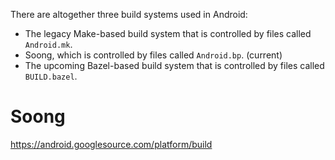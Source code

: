 There are altogether three build systems used in Android:
* The legacy Make-based build system that is controlled by files called
  `Android.mk`.
* Soong, which is controlled by files called `Android.bp`. (current)
* The upcoming Bazel-based build system that is controlled by files called
  `BUILD.bazel`.

# Soong
https://android.googlesource.com/platform/build